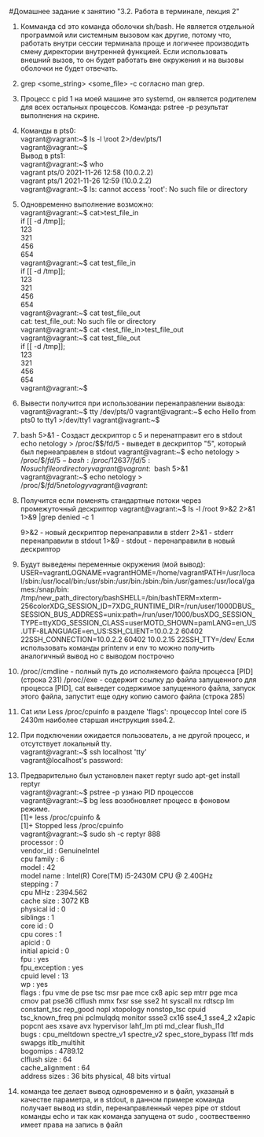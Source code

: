 #Домашнее задание к занятию "3.2. Работа в терминале, лекция 2"  
1. Комманда cd это команда оболочки sh/bash. Не является отдельной программой или системным вызовом как другие, потому что, работать внутри сессии терминала проще и логичнее производить смену директории внутренней функцией. Если использовать внешний вызов, то он будет работать вне окружения и на вызовы оболочки не будет отвечать.
2. grep <some_string> <some_file> -c  согласно man grep.
3. Процесс с pid 1 на моей машине это systemd, он является родителем для всех остальных процессов. Команда: pstree -p результат выполнения на скрине.  
4. Команды в pts0:  
      vagrant@vagrant:~$ ls -l \root 2>/dev/pts/1  
      vagrant@vagrant:~$  
  Вывод в pts1:      
      vagrant@vagrant:~$ who  
      vagrant  pts/0        2021-11-26 12:58 (10.0.2.2)    
      vagrant  pts/1        2021-11-26 12:59 (10.0.2.2)   
      vagrant@vagrant:~$ ls: cannot access 'root': No such file or directory  
5. Одновременно выполнение возможно:  
    vagrant@vagrant:~$ cat>test_file_in    
      if [[ -d /tmp]];   
      123  
      321  
      456  
      654  
    vagrant@vagrant:~$ cat test_file_in  
      if [[ -d /tmp]];    
      123    
      321    
      456    
      654    
    vagrant@vagrant:~$ cat test_file_out    
      cat: test_file_out: No such file or directory    
    vagrant@vagrant:~$ cat <test_file_in>test_file_out    
    vagrant@vagrant:~$ cat test_file_out  
      if [[ -d /tmp]];  
      123  
      321  
      456  
      654  
    vagrant@vagrant:~$  
6. Вывести получится при использовании перенаправлении вывода:
    vagrant@vagrant:~$ tty
    /dev/pts/0
    vagrant@vagrant:~$ echo Hello from pts0 to tty1 >/dev/tty1
    vagrant@vagrant:~$

7. bash 5>&1 - Создаст дескриптор с 5 и перенатправит его в stdout   
    echo netology > /proc/$$/fd/5 - выведет в дескриптор "5", который был пернеаправлен в stdout    
      vagrant@vagrant:~$ echo netology > /proc/$$/fd/5  
      -bash: /proc/12637/fd/5: No such file or directory  
      vagrant@vagrant:~$ bash 5>&1  
      vagrant@vagrant:~$ echo netology > /proc/$$/fd/5  
      netology  
      vagrant@vagrant:~$  
 8. Получится если поменять стандартные потоки через промежуточный дескриптор
    vagrant@vagrant:~$ ls -l /root 9>&2 2>&1 1>&9 |grep denied -c 
    1

    9>&2 - новый дескриптор перенаправили в stderr
    2>&1 - stderr перенаправили в stdout 
    1>&9 - stdout - перенаправили в новый дескриптор
 9. Будут выведены переменные окружения (мой вывод):  
USER=vagrantLOGNAME=vagrantHOME=/home/vagrantPATH=/usr/local/sbin:/usr/local/bin:/usr/sbin:/usr/bin:/sbin:/bin:/usr/games:/usr/local/games:/snap/bin:      /tmp/new_path_directory/bashSHELL=/bin/bashTERM=xterm-256colorXDG_SESSION_ID=7XDG_RUNTIME_DIR=/run/user/1000DBUS_SESSION_BUS_ADDRESS=unix:path=/run/user/1000/busXDG_SESSION_TYPE=ttyXDG_SESSION_CLASS=userMOTD_SHOWN=pamLANG=en_US.UTF-8LANGUAGE=en_US:SSH_CLIENT=10.0.2.2 60402 22SSH_CONNECTION=10.0.2.2 60402 10.0.2.15 22SSH_TTY=/dev/
Если использовать команды  printenv и env то можно получить аналогичный вывод но с выводом построчно     
     
 10. /proc/<PID>/cmdline - полный путь до исполняемого файла процесса [PID]  (строка 231)
     /proc/<PID>/exe - содержит ссылку до файла запущенного для процесса [PID], 
                        cat выведет содержимое запущенного файла, 
                        запуск этого файла,  запустит еще одну копию самого файла  (строка 285)
 11. Cat или Less /proc/cpuinfo в разделе 'flags':
      процессор Intel core i5 2430m наиболее старшая инструкция sse4.2.
      
 12. При подключении ожидается пользователь, а не другой процесс, и отсутствует локальный tty.  
    vagrant@vagrant:~$ ssh localhost 'tty'  
    vagrant@localhost's password:  
 13. Предварительно был установлен пакет reptyr sudo apt-get install reptyr  
      vagrant@vagrant:~$ pstree -p узнаю PID процессов  
      vagrant@vagrant:~$ bg less возобновляет процесс в фоновом режиме.  
      [1]+ less /proc/cpuinfo &  
      [1]+  Stopped                 less /proc/cpuinfo  
      vagrant@vagrant:~$ sudo sh -c reptyr 888  
            processor       : 0  
            vendor_id       : GenuineIntel  
            cpu family      : 6  
            model           : 42  
            model name      : Intel(R) Core(TM) i5-2430M CPU @ 2.40GHz  
            stepping        : 7  
            cpu MHz         : 2394.562  
            cache size      : 3072 KB  
            physical id     : 0  
            siblings        : 1  
            core id         : 0  
            cpu cores       : 1  
            apicid          : 0  
            initial apicid  : 0  
            fpu             : yes  
            fpu_exception   : yes  
            cpuid level     : 13  
            wp              : yes  
            flags           : fpu vme de pse tsc msr pae mce cx8 apic sep mtrr pge mca cmov pat pse36 clflush mmx fxsr sse sse2 ht syscall nx rdtscp lm constant_tsc                rep_good nopl xtopology nonstop_tsc cpuid tsc_known_freq pni pclmulqdq monitor ssse3 cx16 sse4_1 sse4_2 x2apic popcnt aes xsave avx hypervisor lahf_lm                  pti md_clear flush_l1d  
            bugs            : cpu_meltdown spectre_v1 spectre_v2 spec_store_bypass l1tf mds swapgs itlb_multihit  
            bogomips        : 4789.12  
            clflush size    : 64  
            cache_alignment : 64  
            address sizes   : 36 bits physical, 48 bits virtual  
      
 14.  команда tee делает вывод одновременно и в файл, указаный в качестве параметра, и в stdout, 
      в данном примере команда получает вывод из stdin, перенаправленный через pipe от stdout команды echo
      и так как команда запущена от sudo , соотвественно имеет права на запись в файл
